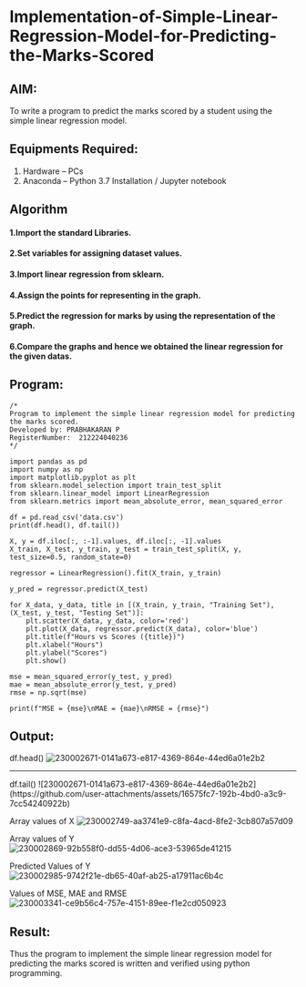 # Implementation-of-Simple-Linear-Regression-Model-for-Predicting-the-Marks-Scored

## AIM:
To write a program to predict the marks scored by a student using the simple linear regression model.

## Equipments Required:
1. Hardware – PCs
2. Anaconda – Python 3.7 Installation / Jupyter notebook

## Algorithm
#### 1.Import the standard Libraries. 
#### 2.Set variables for assigning dataset values. 
#### 3.Import linear regression from sklearn. 
#### 4.Assign the points for representing in the graph. 
#### 5.Predict the regression for marks by using the representation of the graph. 
#### 6.Compare the graphs and hence we obtained the linear regression for the given datas.

## Program:
```
/*
Program to implement the simple linear regression model for predicting the marks scored.
Developed by: PRABHAKARAN P
RegisterNumber:  212224040236
*/
```
```
import pandas as pd
import numpy as np
import matplotlib.pyplot as plt
from sklearn.model_selection import train_test_split
from sklearn.linear_model import LinearRegression
from sklearn.metrics import mean_absolute_error, mean_squared_error

df = pd.read_csv('data.csv')
print(df.head(), df.tail())

X, y = df.iloc[:, :-1].values, df.iloc[:, -1].values
X_train, X_test, y_train, y_test = train_test_split(X, y, test_size=0.5, random_state=0)

regressor = LinearRegression().fit(X_train, y_train)

y_pred = regressor.predict(X_test)

for X_data, y_data, title in [(X_train, y_train, "Training Set"), (X_test, y_test, "Testing Set")]:
    plt.scatter(X_data, y_data, color='red')
    plt.plot(X_data, regressor.predict(X_data), color='blue')
    plt.title(f"Hours vs Scores ({title})")
    plt.xlabel("Hours")
    plt.ylabel("Scores")
    plt.show()

mse = mean_squared_error(y_test, y_pred)
mae = mean_absolute_error(y_test, y_pred)
rmse = np.sqrt(mse)

print(f"MSE = {mse}\nMAE = {mae}\nRMSE = {rmse}")
```

## Output:
df.head()
![230002671-0141a673-e817-4369-864e-44ed6a01e2b2](https://github.com/user-attachments/assets/328f8bc7-45fc-4457-a7f2-2a8c40d3d6b2)

<hr>
df.tail()
![230002671-0141a673-e817-4369-864e-44ed6a01e2b2](https://github.com/user-attachments/assets/16575fc7-192b-4bd0-a3c9-7cc54240922b)

Array values of X
![230002749-aa3741e9-c8fa-4acd-8fe2-3cb807a57d09](https://github.com/user-attachments/assets/d2bb8a96-a2f7-4950-b41f-70fc9916d44e)

Array values of Y
![230002869-92b558f0-dd55-4d06-ace3-53965de41215](https://github.com/user-attachments/assets/08c80bc7-1da2-408a-925e-b1b4943e766b)

Predicted Values of Y
![230002985-9742f21e-db65-40af-ab25-a17911ac6b4c](https://github.com/user-attachments/assets/9845d208-c49f-4001-ae19-221065130f74)



Values of MSE, MAE and RMSE
![230003341-ce9b56c4-757e-4151-89ee-f1e2cd050923](https://github.com/user-attachments/assets/693f324a-dd48-43ac-9b58-117066281d87)



## Result:
Thus the program to implement the simple linear regression model for predicting the marks scored is written and verified using python programming.
